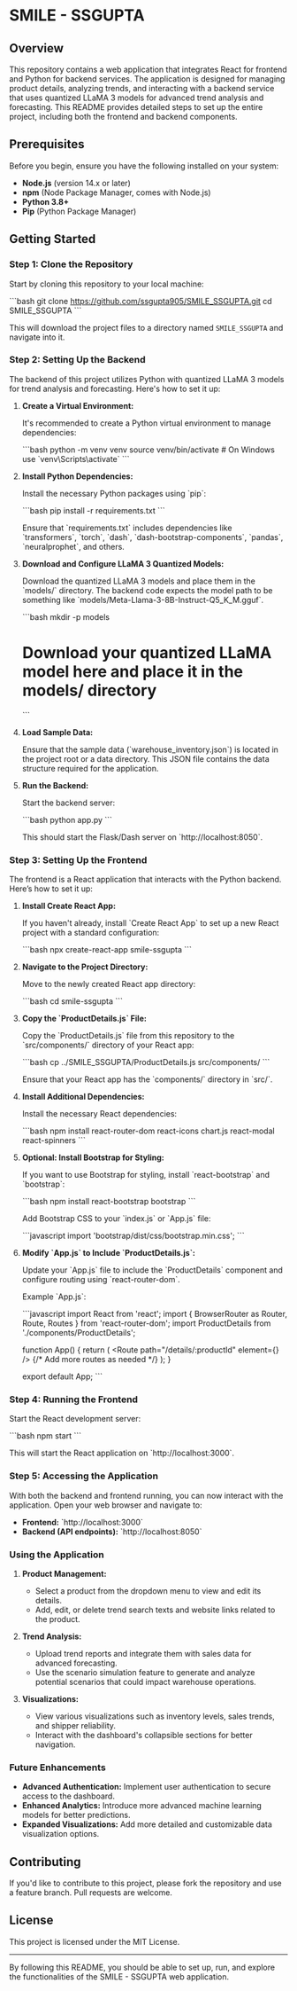 
# SMILE - SSGUPTA

## Overview

This repository contains a web application that integrates React for frontend and Python for backend services. The application is designed for managing product details, analyzing trends, and interacting with a backend service that uses quantized LLaMA 3 models for advanced trend analysis and forecasting. This README provides detailed steps to set up the entire project, including both the frontend and backend components.

## Prerequisites

Before you begin, ensure you have the following installed on your system:

- **Node.js** (version 14.x or later)
- **npm** (Node Package Manager, comes with Node.js)
- **Python 3.8+**
- **Pip** (Python Package Manager)

## Getting Started

### Step 1: Clone the Repository

Start by cloning this repository to your local machine:

\`\`\`bash
git clone https://github.com/ssgupta905/SMILE_SSGUPTA.git
cd SMILE_SSGUPTA
\`\`\`

This will download the project files to a directory named `SMILE_SSGUPTA` and navigate into it.

### Step 2: Setting Up the Backend

The backend of this project utilizes Python with quantized LLaMA 3 models for trend analysis and forecasting. Here's how to set it up:

1. **Create a Virtual Environment:**

   It's recommended to create a Python virtual environment to manage dependencies:

   \`\`\`bash
   python -m venv venv
   source venv/bin/activate  # On Windows use \`venv\Scripts\activate\`
   \`\`\`

2. **Install Python Dependencies:**

   Install the necessary Python packages using \`pip\`:

   \`\`\`bash
   pip install -r requirements.txt
   \`\`\`

   Ensure that \`requirements.txt\` includes dependencies like \`transformers\`, \`torch\`, \`dash\`, \`dash-bootstrap-components\`, \`pandas\`, \`neuralprophet\`, and others.

3. **Download and Configure LLaMA 3 Quantized Models:**

   Download the quantized LLaMA 3 models and place them in the \`models/\` directory. The backend code expects the model path to be something like \`models/Meta-Llama-3-8B-Instruct-Q5_K_M.gguf\`.

   \`\`\`bash
   mkdir -p models
   # Download your quantized LLaMA model here and place it in the models/ directory
   \`\`\`

4. **Load Sample Data:**

   Ensure that the sample data (\`warehouse_inventory.json\`) is located in the project root or a data directory. This JSON file contains the data structure required for the application.

5. **Run the Backend:**

   Start the backend server:

   \`\`\`bash
   python app.py
   \`\`\`

   This should start the Flask/Dash server on \`http://localhost:8050\`.

### Step 3: Setting Up the Frontend

The frontend is a React application that interacts with the Python backend. Here’s how to set it up:

1. **Install Create React App:**

   If you haven't already, install \`Create React App\` to set up a new React project with a standard configuration:

   \`\`\`bash
   npx create-react-app smile-ssgupta
   \`\`\`

2. **Navigate to the Project Directory:**

   Move to the newly created React app directory:

   \`\`\`bash
   cd smile-ssgupta
   \`\`\`

3. **Copy the \`ProductDetails.js\` File:**

   Copy the \`ProductDetails.js\` file from this repository to the \`src/components/\` directory of your React app:

   \`\`\`bash
   cp ../SMILE_SSGUPTA/ProductDetails.js src/components/
   \`\`\`

   Ensure that your React app has the \`components/\` directory in \`src/\`.

4. **Install Additional Dependencies:**

   Install the necessary React dependencies:

   \`\`\`bash
   npm install react-router-dom react-icons chart.js react-modal react-spinners
   \`\`\`

5. **Optional: Install Bootstrap for Styling:**

   If you want to use Bootstrap for styling, install \`react-bootstrap\` and \`bootstrap\`:

   \`\`\`bash
   npm install react-bootstrap bootstrap
   \`\`\`

   Add Bootstrap CSS to your \`index.js\` or \`App.js\` file:

   \`\`\`javascript
   import 'bootstrap/dist/css/bootstrap.min.css';
   \`\`\`

6. **Modify \`App.js\` to Include \`ProductDetails.js\`:**

   Update your \`App.js\` file to include the \`ProductDetails\` component and configure routing using \`react-router-dom\`.

   Example \`App.js\`:

   \`\`\`javascript
   import React from 'react';
   import { BrowserRouter as Router, Route, Routes } from 'react-router-dom';
   import ProductDetails from './components/ProductDetails';

   function App() {
       return (
           <Router>
               <Routes>
                   <Route path="/details/:productId" element={<ProductDetails />} />
                   {/* Add more routes as needed */}
               </Routes>
           </Router>
       );
   }

   export default App;
   \`\`\`

### Step 4: Running the Frontend

Start the React development server:

\`\`\`bash
npm start
\`\`\`

This will start the React application on \`http://localhost:3000\`.

### Step 5: Accessing the Application

With both the backend and frontend running, you can now interact with the application. Open your web browser and navigate to:

- **Frontend:** \`http://localhost:3000\`
- **Backend (API endpoints):** \`http://localhost:8050\`

### Using the Application

1. **Product Management:**
   - Select a product from the dropdown menu to view and edit its details.
   - Add, edit, or delete trend search texts and website links related to the product.

2. **Trend Analysis:**
   - Upload trend reports and integrate them with sales data for advanced forecasting.
   - Use the scenario simulation feature to generate and analyze potential scenarios that could impact warehouse operations.

3. **Visualizations:**
   - View various visualizations such as inventory levels, sales trends, and shipper reliability.
   - Interact with the dashboard's collapsible sections for better navigation.

### Future Enhancements

- **Advanced Authentication:** Implement user authentication to secure access to the dashboard.
- **Enhanced Analytics:** Introduce more advanced machine learning models for better predictions.
- **Expanded Visualizations:** Add more detailed and customizable data visualization options.

## Contributing

If you'd like to contribute to this project, please fork the repository and use a feature branch. Pull requests are welcome.

## License

This project is licensed under the MIT License.

---

By following this README, you should be able to set up, run, and explore the functionalities of the SMILE - SSGUPTA web application.
